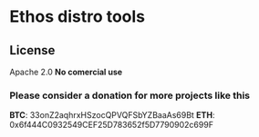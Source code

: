 # Ethos distro tools


License
----

Apache 2.0
**No comercial use**

### Please consider a donation for more projects like this

**BTC**: 33onZ2aqhrxHSzocQPVQFSbYZBaaAs69Bt
**ETH**: 0x6f444C0932549CEF25D783652f5D7790902c699F
